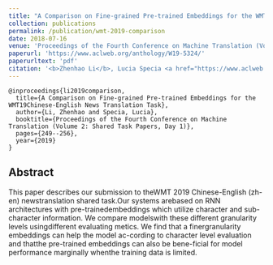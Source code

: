 ```yaml
---
title: "A Comparison on Fine-grained Pre-trained Embeddings for the WMT19Chinese-English News Translation Task"
collection: publications
permalink: /publication/wmt-2019-comparison
date: 2018-07-16
venue: 'Proceedings of the Fourth Conference on Machine Translation (Volume 2: Shared Task Papers, Day 1)'
paperurl: 'https://www.aclweb.org/anthology/W19-5324/'
paperurltext: 'pdf'
citation: '<b>Zhenhao Li</b>, Lucia Specia <a href="https://www.aclweb.org/anthology/W19-5324/"><u>A Comparison on Fine-grained Pre-trained Embeddings for the WMT19Chinese-English News Translation Task</u></a>. In <i>Proceedings of the Fourth Conference on Machine Translation (Volume 2: Shared Task Papers, Day 1)</i>, 2019.'
---
```


```
@inproceedings{li2019comparison,
  title={A Comparison on Fine-grained Pre-trained Embeddings for the WMT19Chinese-English News Translation Task},
  author={Li, Zhenhao and Specia, Lucia},
  booktitle={Proceedings of the Fourth Conference on Machine Translation (Volume 2: Shared Task Papers, Day 1)},
  pages={249--256},
  year={2019}
}
```

## Abstract
This paper describes our submission to theWMT 2019 Chinese-English (zh-en) newstranslation shared task.Our systems arebased on RNN architectures with pre-trainedembeddings which utilize character and sub-character information. We compare modelswith these different granularity levels usingdifferent evaluating metics. We find that a finergranularity embeddings can help the model ac-cording to character level evaluation and thatthe pre-trained embeddings can also be bene-ficial for model performance marginally whenthe training data is limited.